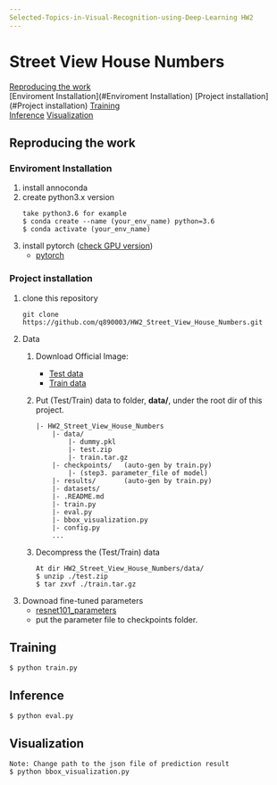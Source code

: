 ```yaml
---
Selected-Topics-in-Visual-Recognition-using-Deep-Learning HW2
---
```

# Street View House Numbers
[Reproducing the work](#Reproducingthework)  
[Enviroment Installation](#Enviroment Installation)
[Project installation](#Project installation)
[Training](#Training)  
[Inference](#Inference) 
[Visualization](#Visualization)

## Reproducing the work
### Enviroment Installation
1. install annoconda
2. create python3.x version 
    ```
    take python3.6 for example
    $ conda create --name (your_env_name) python=3.6
    $ conda activate (your_env_name)
    ```
3. install pytorch ([check GPU version](https://www.nvidia.com/Download/index.aspx?lang=cn%20))
    - [pytorch](https://pytorch.org/get-started/locally/)
### Project installation
1. clone this repository
    ``` 
    git clone https://github.com/q890003/HW2_Street_View_House_Numbers.git
    ```
2. Data
    1. Download Official Image: 
        - [Test data](https://drive.google.com/file/d/1vvnqdtFzze_YESyjE6_XOPO0ZML4auEE/view?usp=sharing)
        - [Train data](https://drive.google.com/file/d/1kEGY_vVCw_iUrbSquKplLp0PeoXq5PQq/view?usp=sharing)

    2. Put (Test/Train) data to folder, **data/**, under the root dir of this project. 
        ```
        |- HW2_Street_View_House_Numbers
            |- data/
                |- dummy.pkl 
                |- test.zip
                |- train.tar.gz
            |- checkpoints/   (auto-gen by train.py)
                |- (step3. parameter_file of model)
            |- results/       (auto-gen by train.py)
            |- datasets/
            |- .README.md
            |- train.py
            |- eval.py
            |- bbox_visualization.py
            |- config.py
            ...
        ```
    3. Decompress the (Test/Train) data
        ```
        At dir HW2_Street_View_House_Numbers/data/
        $ unzip ./test.zip 
        $ tar zxvf ./train.tar.gz
        ```
4. Downoad fine-tuned parameters
    - [resnet101_parameters](https://drive.google.com/file/d/1lYDxtcELuzWSlnekhOOjHC04EHt55SM2/view?usp=sharing)
    - put the parameter file to checkpoints folder.
## Training
```
$ python train.py
``` 
## Inference

```
$ python eval.py
```
## Visualization
```
Note: Change path to the json file of prediction result
$ python bbox_visualization.py
```
